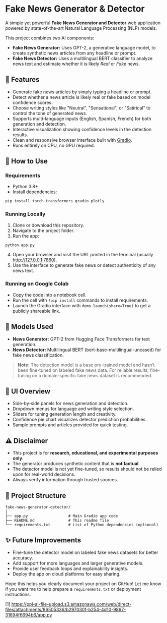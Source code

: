 # Fake News Generator & Detector

A simple yet powerful **Fake News Generator and Detector** web application powered by state-of-the-art Natural Language Processing (NLP) models.

This project combines two AI components:

- **Fake News Generator:** Uses GPT-2, a generative language model, to create synthetic news articles from any headline or prompt.
- **Fake News Detector:** Uses a multilingual BERT classifier to analyze news text and estimate whether it is likely *Real* or *Fake* news.

## 🚀 Features

- Generate fake news articles by simply typing a headline or prompt.
- Detect whether a news article is likely real or fake based on model confidence scores.
- Choose writing styles like "Neutral", "Sensational", or "Satirical" to control the tone of generated news.
- Supports multi-language inputs (English, Spanish, French) for both generation and detection.
- Interactive visualization showing confidence levels in the detection results.
- Clean and responsive browser interface built with [Gradio](https://gradio.app/).
- Runs entirely on CPU, no GPU required.

## 🔧 How to Use

### Requirements

- Python 3.8+
- Install dependencies:

```bash
pip install torch transformers gradio plotly
```

### Running Locally

1. Clone or download this repository.
2. Navigate to the project folder.
3. Run the app:

```bash
python app.py
```

4. Open your browser and visit the URL printed in the terminal (usually http://127.0.0.1:7860).
5. Use the interface to generate fake news or detect authenticity of any news text.

### Running on Google Colab

- Copy the code into a notebook cell.
- Run the cell with `!pip install` commands to install requirements.
- Launch the Gradio interface with `demo.launch(share=True)` to get a publicly shareable link.

## 🧠 Models Used

- **News Generator:** GPT-2 from Hugging Face Transformers for text generation.
- **News Detector:** Multilingual BERT (bert-base-multilingual-uncased) for fake news classification.

> **Note:** The detection model is a base pre-trained model and hasn’t been fine-tuned on labeled fake news data. For reliable results, fine-tuning on a domain-specific fake news dataset is recommended.

## 🎨 UI Overview

- Side-by-side panels for news generation and detection.
- Dropdown menus for language and writing style selection.
- Sliders for tuning generation length and creativity.
- Confidence pie chart visualizes detector prediction probabilities.
- Sample prompts and articles provided for quick testing.

## ⚠️ Disclaimer

- This project is for **research, educational, and experimental purposes only**.
- The generator produces synthetic content that is **not factual**.
- The detector model is not yet fine-tuned, so results should not be relied upon for real-world decisions.
- Always verify information through trusted sources.

## 📂 Project Structure

```
fake-news-generator-detector/
│
├── app.py                  # Main Gradio app code
├── README.md               # This readme file
└── requirements.txt        # List of Python dependencies (optional)
```

## ✨ Future Improvements

- Fine-tune the detector model on labeled fake news datasets for better accuracy.
- Add support for more languages and larger generative models.
- Provide user feedback loops and explainability insights.
- Deploy the app on cloud platforms for easy sharing.

Hope this helps you clearly document your project on GitHub! Let me know if you want me to help prepare a `requirements.txt` or deployment instructions.

[1] https://ppl-ai-file-upload.s3.amazonaws.com/web/direct-files/attachments/86505336/b297030f-b254-4d10-9897-31694f6694b6/app.py
